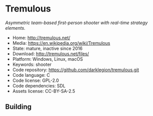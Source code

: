 # Tremulous

_Asymmetric team-based first-person shooter with real-time strategy elements._

- Home: http://tremulous.net/
- Media: https://en.wikipedia.org/wiki/Tremulous
- State: mature, inactive since 2016 
- Download: http://tremulous.net/files/
- Platform: Windows, Linux, macOS
- Keywords: shooter
- Code repository: https://github.com/darklegion/tremulous.git
- Code language: C
- Code license: GPL-2.0
- Code dependencies: SDL
- Assets license: CC-BY-SA-2.5

## Building
